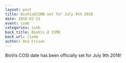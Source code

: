 ```yaml
---
layout: post
title: BioVis@ISMB set for July 9th 2018
date: 2018-02-21
event: ismb
categories: ismb
back_title: BioVis @ ISMB
back_url: /ismb
author: Ana Crisan
---
```


BioVis COSI date has been officially set for July 9th 2018!